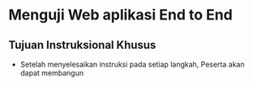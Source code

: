# Menguji Web aplikasi End to End

## Tujuan Instruksional Khusus

- Setelah menyelesaikan instruksi pada setiap langkah, Peserta akan dapat membangun